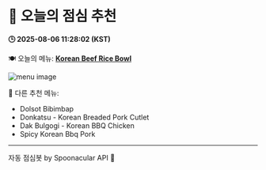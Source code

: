 # 🥗 오늘의 점심 추천

**🕒 2025-08-06 11:28:02 (KST)**

🍽️ 오늘의 메뉴: **[Korean Beef Rice Bowl](https://www.foodista.com/recipe/7LRXNC6T/korean-beef-rice-bowl)**

![menu image](https://img.spoonacular.com/recipes/649030-556x370.jpg)

📌 다른 추천 메뉴:
- Dolsot Bibimbap
- Donkatsu - Korean Breaded Pork Cutlet
- Dak Bulgogi - Korean BBQ Chicken
- Spicy Korean Bbq Pork

---
자동 점심봇 by Spoonacular API 🍱